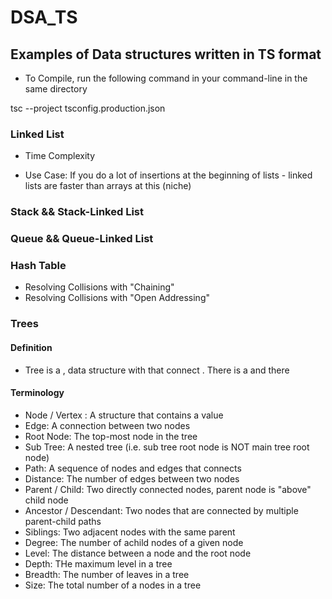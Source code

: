 # DSA_TS

## Examples of Data structures written in TS format

- To Compile, run the following command in your command-line in the same directory

tsc --project tsconfig.production.json

### Linked List

- Time Complexity

- Use Case: If you do a lot of insertions at the beginning of lists - linked lists are faster than arrays at this (niche)

### Stack && Stack-Linked List

### Queue && Queue-Linked List

### Hash Table
- Resolving Collisions with "Chaining"
- Resolving Collisions with "Open Addressing"

### Trees
#### Definition
- Tree is a <unidirectional>, <non-linear>  data structure with <edges> that connect <vertices>.
There is a <root node> and there <are no cycles> 

#### Terminology
- Node / Vertex : A structure that contains a value
- Edge: A connection between two nodes
- Root Node: The top-most node in the tree 
- Sub Tree: A nested tree (i.e. sub tree root node is NOT main tree root node)
- Path: A sequence of nodes and edges that connects 
- Distance: The number of edges between two nodes
- Parent / Child: Two directly connected nodes, parent node is "above" child node
- Ancestor / Descendant: Two nodes that are connected by multiple parent-child paths
- Siblings: Two adjacent nodes with the same parent
- Degree: The number of achild nodes of a given node
- Level: The distance between a node and the root node
- Depth: THe maximum level in a tree
- Breadth: The number of leaves in a tree
- Size: The total number of a nodes in a tree 
